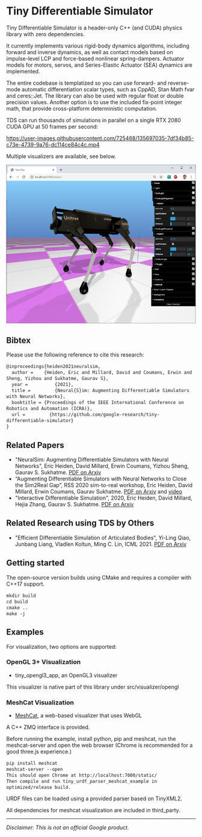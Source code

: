 # Tiny Differentiable Simulator

Tiny Differentiable Simulator is a header-only C++ (and CUDA) physics library with zero dependencies.

It currently implements various rigid-body dynamics algorithms, including forward and inverse dynamics, as well as contact models based on impulse-level LCP and force-based nonlinear spring-dampers. Actuator models for motors, servos, and Series-Elastic Actuator (SEA) dynamics are implemented.

The entire codebase is templatized so you can use forward- and reverse-mode automatic differentiation
scalar types, such as CppAD, Stan Math fvar and ceres::Jet. The library can also be used with
regular float or double precision values. Another option is to use the included
fix-point integer math, that provide cross-platform deterministic computation.

TDS can run thousands of simulations in parallel on a single RTX 2080 CUDA GPU at 50 frames per second:

https://user-images.githubusercontent.com/725468/135697035-7df34b85-c73e-4739-9a76-dc114ce84c4c.mp4

Multiple visualizers are available, see below.

![](https://github.com/erwincoumans/tiny-differentiable-simulator/blob/master/data/trb_meshcat.jpg)

## Bibtex
Please use the following reference to cite this research:

```
@inproceedings{heiden2021neuralsim,
  author =	  {Heiden, Eric and Millard, David and Coumans, Erwin and Sheng, Yizhou and Sukhatme, Gaurav S},
  year =		  {2021},
  title =		  {Neural{S}im: Augmenting Differentiable Simulators with Neural Networks},
  booktitle = {Proceedings of the IEEE International Conference on Robotics and Automation (ICRA)},
  url =		    {https://github.com/google-research/tiny-differentiable-simulator}
}
```

## Related Papers
* "NeuralSim: Augmenting Differentiable Simulators with Neural Networks", Eric Heiden, David Millard, Erwin Coumans, Yizhou Sheng, Gaurav S. Sukhatme. [PDF on Arxiv](https://arxiv.org/abs/2011.04217)
* “Augmenting Differentiable Simulators with Neural Networks to Close the Sim2Real Gap”, RSS 2020 sim-to-real workshop, Eric Heiden, David Millard, Erwin Coumans, Gaurav Sukhatme. [PDF on Arxiv](https://sim2real.github.io/assets/papers/2020/heiden.pdf) and [video](https://www.youtube.com/watch?v=awhkI5xtFa0)
* "Interactive Differentiable Simulation", 2020, Eric Heiden, David Millard, Hejia Zhang, Gaurav S. Sukhatme. [PDF on Arxiv](https://arxiv.org/abs/1905.10706)

## Related Research using TDS by Others
* "Efficient Differentiable Simulation of Articulated Bodies", Yi-Ling Qiao, Junbang Liang, Vladlen Koltun, Ming C. Lin, ICML 2021. [PDF on Arxiv](https://https://arxiv.org/abs/2109.07719)

## Getting started
The open-source version builds using CMake and requires a compiler with C++17 support.

```
mkdir build
cd build
cmake ..
make -j
```

## Examples

For visualization, two options are supported:

### OpenGL 3+ Visualization

* tiny_opengl3_app, an OpenGL3 visualizer

This visualizer is native part of this library under src/visualizer/opengl

### MeshCat Visualization

* [MeshCat](https://github.com/rdeits/meshcat), a web-based visualizer that uses WebGL

A C++ ZMQ interface is provided.

Before running the example, install python, pip and meshcat, run the meshcat-server 
and open the web browser (Chrome is recommended for a good three.js experience.)
```
pip install meshcat
meshcat-server --open
This should open Chrome at http://localhost:7000/static/
Then compile and run tiny_urdf_parser_meshcat_example in optimized/release build.
```

URDF files can be loaded using a provided parser based on TinyXML2.

All dependencies for meshcat visualization are included in third_party.

---

*Disclaimer: This is not an official Google product.*

